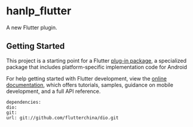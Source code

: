 # hanlp_flutter

A new Flutter plugin.

## Getting Started

This project is a starting point for a Flutter
[plug-in package](https://flutter.dev/developing-packages/),
a specialized package that includes platform-specific implementation code for
Android  

For help getting started with Flutter development, view the
[online documentation](https://flutter.dev/docs), which offers tutorials,
samples, guidance on mobile development, and a full API reference.


```
dependencies:
dio:
git:
url: git://github.com/flutterchina/dio.git
```